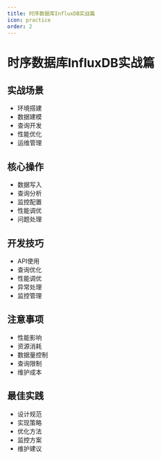 ```yaml
---
title: 时序数据库InfluxDB实战篇
icon: practice
order: 2
---
```


# 时序数据库InfluxDB实战篇

## 实战场景
- 环境搭建
- 数据建模
- 查询开发
- 性能优化
- 运维管理

## 核心操作
- 数据写入
- 查询分析
- 监控配置
- 性能调优
- 问题处理

## 开发技巧
- API使用
- 查询优化
- 性能调优
- 异常处理
- 监控管理

## 注意事项
- 性能影响
- 资源消耗
- 数据量控制
- 查询限制
- 维护成本

## 最佳实践
- 设计规范
- 实现策略
- 优化方法
- 监控方案
- 维护建议
